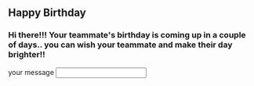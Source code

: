 <!DOCTYPE html>
<body>

<h2>Happy Birthday</h2>
<h3>Hi there!!! Your teammate's birthday is coming up in a couple of days.. you can wish your teammate and make their day brighter!!</h3>

<form>
  <label for="message">your message</label>
  <input type="text" id="message" name="message">
</form>

</body>
</html>
